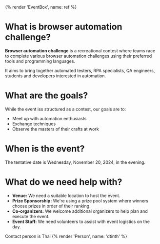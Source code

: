 {% render 'EventBox', name: ref %}

# What is browser automation challenge?

**Browser automation challenge** is a recreational contest where teams race to complete various browser automation challenges using their preferred tools and programming languages.

It aims to bring together automated testers, RPA specialists, QA engineers, students and developers interested in automation.

# What are the goals?

While the event iss structured as a contest, our goals are to:

- Meet up with automation enthusiasts
- Exchange techniques
- Observe the masters of their crafts at work

# When is the event?

The tentative date is Wednesday, November 20, 2024, in the evening.

# What do we need help with?

- **Venue:** We need a suitable location to host the event.
- **Prize Sponsorship:** We're using a prize pool system where winners choose prizes in order of their ranking.
- **Co-organizers:** We welcome additional organizers to help plan and execute the event.
- **Event Staff:** We need volunteers to assist with event logistics on the day.

Contact person is Thai {% render 'Person', name: 'dtinth' %}